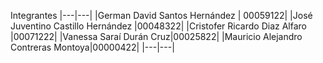 Integrantes
|---|---|
|German David Santos Hernández | 00059122|
|José Juventino Castillo Hernández |00048322|
|Cristofer Ricardo Diaz Alfaro |00071222|
|Vanessa Saraí Durán Cruz|00025822|
|Mauricio Alejandro Contreras Montoya|00000422|
|---|---|
